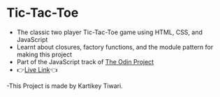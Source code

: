 # Tic-Tac-Toe

- The classic two player Tic-Tac-Toe game using HTML, CSS, and JavaScript
- Learnt about closures, factory functions, and the module pattern for making this project
- Part of the JavaScript track of [The Odin Project](https://www.theodinproject.com/lessons/node-path-javascript-tic-tac-toe)
- :point_right:[Live Link](https://kartikey-tiwari.github.io/tic-tac-toe/):point_left:

-This Project is made by Kartikey Tiwari.

